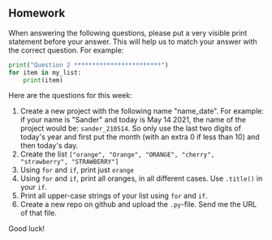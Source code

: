 Homework
-

When answering the following questions, please put a very visible print statement before your answer. This will help us to match your answer with the correct question. For example:

```Python
print("Question 2 ************************")
for item in my_list:
    print(item)
```

Here are the questions for this week:

1. Create a new project with the following name "name_date". For example: if your name is "Sander" and today is May 14 2021, the name of the project would be: `sander_210514`. So only use the last two digits of today's year and first put the month (with an extra 0 if less than 10) and then today's day.
1. Create the list `["orange", "Orange", "ORANGE", "cherry", "strawberry", "STRAWBERRY"]`
1. Using `for` and `if`, print just `orange`
1. Using `for` and `if`, print all oranges, in all different cases. Use `.title()` in your `if`.
1. Print all upper-case strings of your list using `for` and `if`.
1. Create a new repo on github and upload the `.py`-file. Send me the URL of that file.

Good luck!

